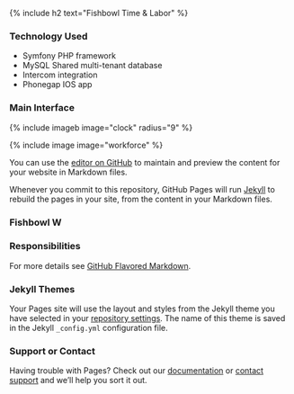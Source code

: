 {% include h2 text="Fishbowl Time & Labor" %}

### Technology Used

- Symfony PHP framework
- MySQL Shared multi-tenant database
- Intercom integration
- Phonegap IOS app

### Main Interface

{% include imageb image="clock" radius="9" %}

{% include image image="workforce" %}


You can use the [editor on GitHub](https://github.com/mfelt/mfelt.github.io/edit/master/index.md) to maintain and preview the content for your website in Markdown files.

Whenever you commit to this repository, GitHub Pages will run [Jekyll](https://jekyllrb.com/) to rebuild the pages in your site, from the content in your Markdown files.

### Fishbowl W

### Responsibilities





For more details see [GitHub Flavored Markdown](https://guides.github.com/features/mastering-markdown/).

### Jekyll Themes

Your Pages site will use the layout and styles from the Jekyll theme you have selected in your [repository settings](https://github.com/mfelt/mfelt.github.io/settings). The name of this theme is saved in the Jekyll `_config.yml` configuration file.

### Support or Contact

Having trouble with Pages? Check out our [documentation](https://help.github.com/categories/github-pages-basics/) or [contact support](https://github.com/contact) and we’ll help you sort it out.
